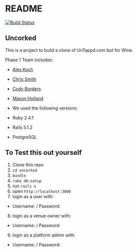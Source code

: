 # README
[![Build Status](https://travis-ci.org/iamchrissmith/uncorked.svg?branch=master)](https://travis-ci.org/iamchrissmith/uncorked)

## Uncorked

This is a project to build a clone of UnTappd.com but for Wine.  

Phase 1 Team includes:
* [Alex Koch](https://github.com/alex-w-k)
* [Chris Smith](https://github.com/iamchrissmith)
* [Cody Borders](https://github.com/codyborders)
* [Mason Holland](https://github.com/MasonHolland)

* We used the following versions:
 * Ruby 2.4.1
 * Rails 5.1.2
 * PostgreSQL

## To Test this out yourself
1. Clone this repo
2. `cd uncorked`
3. `bundle`
4. `rake db:setup`
5. run `rails s`
6. open `http://localhost:3000`
7. login as a user with:
 * Username: / Password:
8. login as a venue owner with:
 * Username: / Password:
9. login as a platform admin with:
 * Username: / Password:
